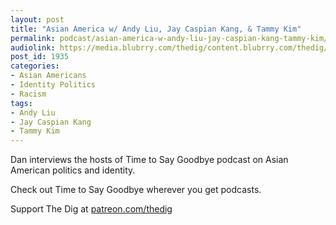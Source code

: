 ```yaml
---
layout: post
title: "Asian America w/ Andy Liu, Jay Caspian Kang, & Tammy Kim"
permalink: podcast/asian-america-w-andy-liu-jay-caspian-kang-tammy-kim/
audiolink: https://media.blubrry.com/thedig/content.blubrry.com/thedig/The_Dig-EP_300-TTSG.mp3
post_id: 1935
categories: 
- Asian Americans
- Identity Politics
- Racism
tags: 
- Andy Liu
- Jay Caspian Kang
- Tammy Kim
---
```


Dan interviews the hosts of Time to Say Goodbye podcast on Asian American politics and identity. 

Check out Time to Say Goodbye wherever you get podcasts.

Support The Dig at [patreon.com/thedig](http://www.patreon.com/TheDig) 